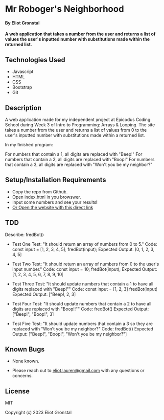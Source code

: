 # Mr Roboger's Neighborhood

#### By Eliot Gronstal

#### A web application that takes a number from the user and returns a list of values the user's inputted number with substitutions made within the returned list.

## Technologies Used

* Javascript
* HTML
* CSS
* Bootstrap
* Git

## Description

A web application made for my independent project at Epicodus Coding School during Week 3 of Intro to Programming: Arrays & Looping. The site takes a number from the user and returns a list of values from 0 to the user's inputted number with substitutions made within a returned list.

In my finished program:

For numbers that contain a 1, all digits are replaced with "Beep!"
For numbers that contain a 2, all digits are replaced with "Boop!"
For numbers that contain a 3, all digits are replaced with "Won't you be my neighbor?"

## Setup/Installation Requirements

*  Copy the repo from Github.
*  Open index.html in you browswer.
*  Input some numbers and see your results!
* [Or Open the website with this direct link](https://elgrons.github.io/mr-robogers-neighborhood/)

## TDD
Describe: fredBot()

* Test One
Test: "It should return an array of numbers from 0 to 5."
Code: 
const input = [1, 2, 3, 4, 5];
fredBot(input);
Expected Output: [0, 1, 2, 3, 4, 5]
<!-- function fredBot() {
  for (let index = 0; index <= 5; index += 1)
  console.log(index);
} -->

*  Test Two
Test: "It should return an array of numbers from 0 to the user's input number."
Code:
const input = 10;
fredBot(input);
Expected Output: [1, 2, 3, 4, 5, 6, 7, 8, 9, 10]

<!-- function fredBot(input) {
  let fredBotArray = []
  for (let i = 0; i <= input; i +=1) {
    console.log("array" + fredBotArray[i]);
    console.log("index" + i);
    fredBotArray.push(i);
  };
  return fredBotArray;
} -->

*  Test Three
Test: "It should update numbers that contain a 1 to have all digits replaced with "Beep!""
Code:
const input = [1, 2, 3]
fredBot(input)
Expected Output: ["Beep!, 2, 3]

<!-- function fredBot(input) {
  let fredBotArray = []
  for (let i = 0; i <= input; i +=1) {
    console.log("index" + i);
    console.log("array" + fredBotArray[i]);
    if (i === 1) {
      fredBotArray.push("Beep!");
      console.log("1===TRUE");
    }
    else {
        fredBotArray.push(i);
    }
  };
  return fredBotArray;
} -->

*  Test Four
Test: "It should update numbers that contain a 2 to have all digits are replaced with "Boop!!""
Code:
fredBot()
Expected Output: ["Beep!", "Boop!", 3]

<!-- function fredBot(input) {
  let fredBotArray = []
  for (let i = 0; i <= input; i +=1) {
    console.log("index" + i);
    console.log("array" + fredBotArray[i]);
    if (i === 1) {
      fredBotArray.push("Beep!");
    }
     else if (i === 2) {
        fredBotArray.push("Boop!");
    }
    else {
        fredBotArray.push(i);
    }
  };
  return fredBotArray
  } -->

*  Test Five
Test: "It should update numbers that contain a 3 so they are replaced with "Won't you be my neighbor?"
Code:
fredBot()
Expected Output: ["Beep!", "Boop!", "Won't you be my neighbor?"]

<!-- function fredBot(input) {
  let fredBotArray = []
  for (let i = 1; i <= input; i +=1) {
    if (i.toString().includes(3)) {
      fredBotArray.push(" Won't you be my neighbor?");
    }
    else if (i.toString().includes(2)){
        fredBotArray.push(" Boop!");
    }
    else if (i.toString().includes(1)) {
      fredBotArray.push(" Beep!");
  }
    else {
        fredBotArray.push(i);
    }
  };
  return fredBotArray.toString();
  } -->

## Known Bugs

* None known.

* Please reach out to eliot.lauren@gmail.com with any questions or concerns.

## License

MIT

Copyright (c) 2023 Eliot Gronstal